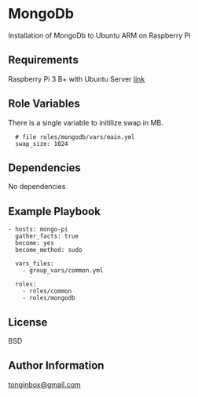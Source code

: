 MongoDb
=========

Installation of MongoDb to Ubuntu ARM on Raspberry Pi

Requirements
------------

Raspberry Pi 3 B+ with Ubuntu Server [link](https://www.ubuntu.com/download/iot/raspberry-pi-2-3)

Role Variables
--------------
There is a single variable to initilize swap in MB.

      # file roles/mongodb/vars/main.yml
      swap_size: 1024


Dependencies
------------

No dependencies

Example Playbook
----------------


    - hosts: mongo-pi
      gather_facts: true
      become: yes
      become_method: sudo

      vars_files:
        - group_vars/common.yml

      roles:
        - roles/common
        - roles/mongodb

License
-------

BSD

Author Information
------------------

tonginbox@gmail.com
